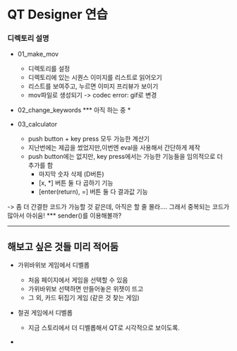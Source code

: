# QT Designer 연습

### **디렉토리 설명**

* 01_make_mov
  * 디렉토리를 설정
  * 디렉토리에 있는 시퀀스 이미지를 리스트로 읽어오기
  * 리스트를 보여주고, 누르면 이미지 프리뷰가 보이기
  * mov파일로 생성되기 -> codec error: gif로 변경

* 02_change_keywords
   *** 아직 하는 중
   * 


* 03_calculator
  * push button + key press 모두 가능한 계산기
  * 지난번에는 제곱을 썼었지만,이번엔 eval을 사용해서 간단하게 제작
  * push button에는 없지만, key press에서는 가능한 기능들을 임의적으로 더 추가를 함
    * 마지막 숫자 삭제 (D버튼)
    * [x, *] 버튼 둘 다 곱하기 기능
    * [enter(return), =] 버튼 둘 다 결과값 기능

-> 좀 더 간결한 코드가 가능할 것 같은데, 아직은 할 줄 몰라.... 그래서 중복되는 코드가 많아서 아쉬움!
*** sender()를 이용해볼까?


---------
## 해보고 싶은 것들 미리 적어둠
* 가위바위보 게임에서 디벨롭
  * 처음 페이지에서 게임을 선택할 수 있음
  * 가위바위보 선택하면 만들어놓은 위젯이 뜨고
  * 그 외, 카드 뒤집기 게임 (같은 것 찾는 게임)
    
* 철권 게임에서 디벨롭
  * 지금 스토리에서 더 디벨롭해서
    QT로 시각적으로 보이도록.
- 
